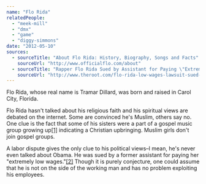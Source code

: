 ```yaml
---
name: "Flo Rida"
relatedPeople:
  - "meek-mill"
  - "dmx"
  - "game"
  - "diggy-simmons"
date: "2012-05-10"
sources:
  - sourceTitle: "About Flo Rida: History, Biography, Songs and Facts"
    sourceUrl: "http://www.officialflo.com/about"
  - sourceTitle: "Rapper Flo Rida Sued by Assistant for Paying \"Extremely Low Wages.\""
    sourceUrl: "http://www.theroot.com/flo-rida-low-wages-lawsuit-sued-assistant"
---
```


Flo Rida, whose real name is Tramar Dillard, was born and raised in Carol City, Florida.

Flo Rida hasn't talked about his religious faith and his spiritual views are debated on the internet. Some are convinced he's Muslim, others say no. One clue is the fact that some of his sisters were a part of a gospel music group growing up<a class="source-citation" href="http://www.officialflo.com/about" title="About Flo Rida: History, Biography, Songs and Facts">[1]</a> indicating a Christian upbringing. Muslim girls don't join gospel groups.

A labor dispute gives the only clue to his political views–I mean, he's never even talked about Obama. He was sued by a former assistant for paying her "extremely low wages."<a class="source-citation" href="http://www.theroot.com/flo-rida-low-wages-lawsuit-sued-assistant" title="Rapper Flo Rida Sued by Assistant for Paying &quot;Extremely Low Wages.&quot;">[2]</a> Though it is purely conjecture, one could assume that he is not on the side of the working man and has no problem exploiting his employees.